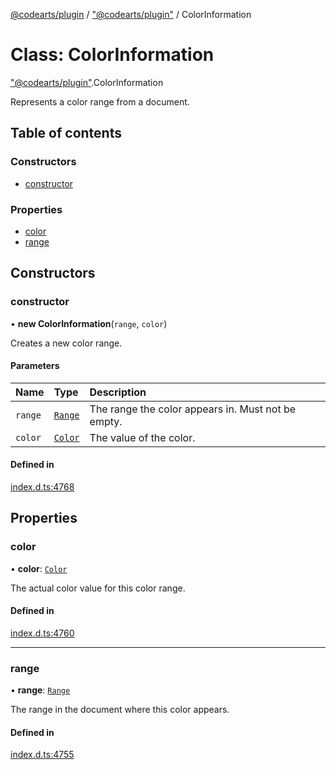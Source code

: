 [@codearts/plugin](../README.md) / ["@codearts/plugin"](../modules/_codearts_plugin_.md) / ColorInformation

# Class: ColorInformation

["@codearts/plugin"](../modules/_codearts_plugin_.md).ColorInformation

Represents a color range from a document.

## Table of contents

### Constructors

- [constructor](codearts_plugin_.ColorInformation.md#constructor)

### Properties

- [color](codearts_plugin_.ColorInformation.md#color)
- [range](codearts_plugin_.ColorInformation.md#range)

## Constructors

### constructor

• **new ColorInformation**(`range`, `color`)

Creates a new color range.

#### Parameters

| Name | Type | Description |
| :------ | :------ | :------ |
| `range` | [`Range`](codearts_plugin_.Range.md) | The range the color appears in. Must not be empty. |
| `color` | [`Color`](codearts_plugin_.Color.md) | The value of the color. |

#### Defined in

[index.d.ts:4768](https://github.com/huaweicloud/cloudide-plugin-api/blob/5055bbd/index.d.ts#L4768)

## Properties

### color

• **color**: [`Color`](codearts_plugin_.Color.md)

The actual color value for this color range.

#### Defined in

[index.d.ts:4760](https://github.com/huaweicloud/cloudide-plugin-api/blob/5055bbd/index.d.ts#L4760)

___

### range

• **range**: [`Range`](codearts_plugin_.Range.md)

The range in the document where this color appears.

#### Defined in

[index.d.ts:4755](https://github.com/huaweicloud/cloudide-plugin-api/blob/5055bbd/index.d.ts#L4755)
